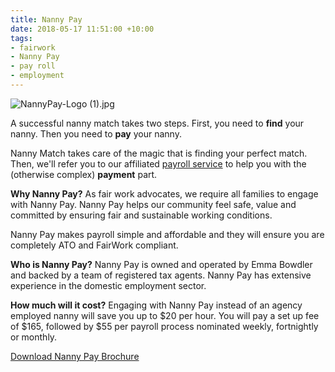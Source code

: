 ```yaml
---
title: Nanny Pay
date: 2018-05-17 11:51:00 +10:00
tags:
- fairwork
- Nanny Pay
- pay roll
- employment
---
```


![NannyPay-Logo (1).jpg](/uploads/NannyPay-Logo%20(1).jpg)

A successful nanny match takes two steps. First, you need to **find** your nanny. Then you need to **pay** your nanny. 

Nanny Match takes care of the magic that is finding your perfect match. Then, we'll refer you to our affiliated [payroll service](https://www.singletouchpayrollaustralia.com.au/industry/nanny-pay-household-staff) to help you with the (otherwise complex) **payment** part. 

**Why Nanny Pay?**
As fair work advocates, we require all families to engage with Nanny Pay. Nanny Pay helps our community feel safe, value and committed by ensuring fair and sustainable working conditions.  

Nanny Pay makes payroll simple and affordable and they will ensure you are completely ATO and FairWork compliant.

**Who is Nanny Pay?**
Nanny Pay is owned and operated by Emma Bowdler and backed by a team of registered tax agents. Nanny Pay has extensive experience in the domestic employment sector. 

**How much will it cost?** 
Engaging with Nanny Pay instead of an agency employed nanny will save you up to $20 per hour. You will pay a set up fee of $165, followed by $55 per payroll process nominated weekly, fortnightly or monthly.

[Download Nanny Pay Brochure](https://www.singletouchpayrollaustralia.com.au/industry/nanny-pay-household-staff)